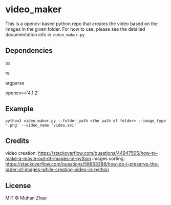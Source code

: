 # video_maker
This is a opencv-based python repo that creates the video based on the images in the given folder. For how to use, please see the detailed documentation info in ``video_maker.py``
## Dependencies
os

re

argparse

opencv=='4.1.2'

## Example
``python3 video_maker.py --folder_path <the path of folder> --image_type '.png' --video_name 'video.avi'``

## Credits
video creation: https://stackoverflow.com/questions/44947505/how-to-make-a-movie-out-of-images-in-python
images sorting: https://stackoverflow.com/questions/58853388/how-do-i-preserve-the-order-of-images-while-creating-video-in-python

## License
MIT © Muhan Zhao
